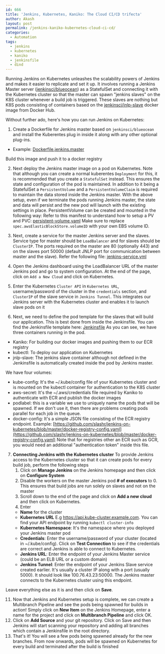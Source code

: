 ```yaml
---
id: 666
title: 'Jenkins, Kubernetes, Kaniko: The Cloud CI/CD trifecta'
author: Akash
layout: post
permalink: /jenkins-kaniko-kubernetes-cloud-ci-cd/
categories:
  - Automation
tags:
  - jenkins
  - kubernetes
  - kaniko
  - jenkinsfile
  - dind
---
```


Running Jenkins on Kubernetes unleashes the scalability powers of Jenkins and makes it easier to replicate and set it up. It involves running a Jenkins Master server ([jenkinsci/blueocean](https://hub.docker.com/r/jenkinsci/blueocean)) as a StatefulSet and connecting it with the Kubernetes cluster so that the master can spawn "jenkins slaves" on the K8S cluster whenever a build job is triggered. These slaves are nothing but K8S pods consisting of containers based on the [jenkinsci/jnlp-slave](https://hub.docker.com/r/jenkinsci/jnlp-slave) docker image from Docker Hub. 

Without further ado, here's how you can run Jenkins on Kubernetes: 
1. Create a Dockerfile for Jenkins master based on ```jenkinsci/blueocean``` and install the Kuberentes plug in inside it along with any other optional plug-ins. 
  * Example: [Dockerfile.jenkins.master](https://github.com/slashr/jenkins-on-kubernetes/blob/master/Dockerfile.jenkins.master)

  Build this image and push it to a docker registry

2. Next deploy the Jenkins master image on a pod on Kubernetes. Note that although you can create a normal kuberentes ```Deployment``` for this, it is recommended that you create a ```StatefulSet``` instead. This ensures the state and configuration of the pod is maintained. In addition to it being a StatefulSet a ```PersistentVolume``` and a ```PersistentVolumeClaim``` is required to maintain the data stored inside the Jenkins master. With the above setup, even if we terminate the pods running Jenkins master, the state and data will persist and the new pod will launch with the existing settings in place. 
PersistentVolume can be created and mounted in the following way: 
Refer to this manifest to understand how to setup a PV and PVC: [persistent-volume.yaml](https://github.com/slashr/jenkins-on-kubernetes/blob/master/persistent-volume.yaml)
Make sure to replace ```spec.awsElasticBlockStore.volumeID``` with your own EBS volume ID.
 
3. Next, create a service for the master Jenkins server and the slaves. Service type for master should be ```LoadBalancer``` and for slaves should be ```ClusterIP```. The ports required on the master are 80 (optionally 443) and on the slaves port 50000 (default JNLP port for communication between master and the slave). Refer the following file: [jenkins-service.yml](https://github.com/slashr/jenkins-on-kubernetes/blob/master/jenkins-service.yml)
4. Open the Jenkins dashboard using the LoadBalancer URL of the master Jenkins pod and go to system configuration. At the end of the page, click on ```Add a New Cloud``` and click on Kubernetes.
5. Enter the Kubernetes ```Cluster API``` in ```Kubernetes URL```, username/password of the cluster in the ```credentials``` section, and ```ClusterIP``` of the slave service in ```Jenkins Tunnel```. This integrates our Jenkins server with the Kubernetes cluster and enables it to launch slave pods on it
9. Next, we need to define the pod template for the slaves that will build our application. This is best done from inside the Jenkinsfile. You can find the Jenkinsfile template here: [Jenkinsfile](https://github.com/slashr/jenkins-on-kubernetes/blob/master/Jenkinsfile) 
As you can see, we have three containers running in the pod.
* Kaniko: For building our docker images and pushing them to our ECR registry
* kubectl: To deploy our application on Kubernetes
* jnlp-slave: The jenkins slave container although not defined in the Jenkinsfile is automatically created inside the pod by Jenkins master.

We have four volumes:
* kube-config: It's the ~/.kube/config file of your Kubernetes cluster and is mounted on the kubectl container for authentication to the K8S cluster
* aws-secret: It's the ~/.aws/credentials file required by Kaniko to authenticate with ECR and publish the docker images
* podlabel: this is a variable we use to uniquely name the pods that will be spawned. If we don't use it, then there are problems creating pods parallel for each job in the queue.
* docker-config: It's a simple JSON file consisting of the ECR registry endpoint. Example: [https://github.com/slashr/jenkins-on-kubernetes/blob/master/docker-registry-config.yaml](https://github.com/slashr/jenkins-on-kubernetes/blob/master/docker-registry-config.yaml)
Note that for registries other an ECR such as GCR, you would need an additional "authentication token" inside this file.

7. **Connecting Jenkins with the Kubernetes cluster**
To provide Jenkins access to the Kubernetes cluster so that it can create pods for every build job, perform the following steps
    1. Click on **Manage Jenkins** on the Jenkins homepage and then click on **Configure System**  
    2. Disable the workers on the master Jenkins pod **# of executors** to 0. This ensures that build jobs are run solely on slaves and not on the master
    3. Scroll down to the end of the page and click on **Add a new cloud** and then click on Kubernetes. 
    4. Enter 
     * **Name** for the cluster
     * **Kubernetes URL** E.g https://api.kube-cluster.example.com. You can find your API endpoint by running ```kubectl cluster-info```
     * **Kubernetes Namespace**: It's the namespace where you deployed your Jenkins master pod
     * **Credentials**: Enter the username/password of your cluster (located in ~/.kube/config). Click on **Test Connection** to see if the credentials are correct and Jenkins is able to connect to Kubernetes.
     * **Jenkins URL**: Enter the endpoint of your Jenkins Master service (could be an ELB URL or a custom domain)
     * **Jenkins Tunnel**: Enter the endpoint of your Jenkins Slave service created earlier. It's usually a cluster IP along with a port (usually 5000). It should look like 100.76.43.23:50000. The Jenkins master connects to the Kubernetes cluster using this endpoint.

  Leave everything else as it is and then click on **Save**. 

11. Now that Jenkins and Kubernetes setup is complete, we can create a Multibranch Pipeline and see the pods being spawned for builds in action! Simply click on **New Item** on the Jenkins Homepage, enter a name for the project and click on **Multibranch Pipeline** and click OK. 
12. Click on **Add Source** and your git repository. Click on Save and then Jenkins will start scanning your repository and adding all branches which contain a Jenkinsfile in the root directory. 
13. That's it! You will see a few pods being spawned already for the new branches. From now onwards, pods will be spawned on Kubernetes for every build and terminated after the build is finished 

